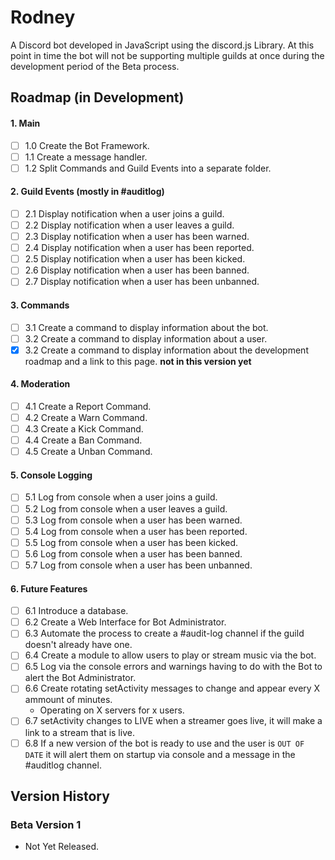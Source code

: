 # Rodney
A Discord bot developed in JavaScript using the discord.js Library.
At this point in time the bot will not be supporting multiple guilds at once during the development period of the Beta process.

## Roadmap (in Development)
#### 1. Main
- [ ] 1.0 Create the Bot Framework.
- [ ] 1.1 Create a message handler.
- [ ] 1.2 Split Commands and Guild Events into a separate folder.

#### 2. Guild Events (mostly in #auditlog)
- [ ] 2.1 Display notification when a user joins a guild.
- [ ] 2.2 Display notification when a user leaves a guild.
- [ ] 2.3 Display notification when a user has been warned.
- [ ] 2.4 Display notification when a user has been reported.
- [ ] 2.5 Display notification when a user has been kicked.
- [ ] 2.6 Display notification when a user has been banned.
- [ ] 2.7 Display notification when a user has been unbanned.

#### 3. Commands
- [ ] 3.1 Create a command to display information about the bot.
- [ ] 3.2 Create a command to display information about a user.
- [x] 3.2 Create a command to display information about the development roadmap and a link to this page. **not in this version yet**

#### 4. Moderation
- [ ] 4.1 Create a Report Command.
- [ ] 4.2 Create a Warn Command.
- [ ] 4.3 Create a Kick Command.
- [ ] 4.4 Create a Ban Command.
- [ ] 4.5 Create a Unban Command.

#### 5. Console Logging
- [ ] 5.1 Log from console when a user joins a guild.
- [ ] 5.2 Log from console when a user leaves a guild.
- [ ] 5.3 Log from console when a user has been warned.
- [ ] 5.4 Log from console when a user has been reported.
- [ ] 5.5 Log from console when a user has been kicked.
- [ ] 5.6 Log from console when a user has been banned.
- [ ] 5.7 Log from console when a user has been unbanned.

#### 6. Future Features
- [ ] 6.1 Introduce a database.
- [ ] 6.2 Create a Web Interface for Bot Administrator.
- [ ] 6.3 Automate the process to create a #audit-log channel if the guild doesn't already have one.
- [ ] 6.4 Create a module to allow users to play or stream music via the bot.
- [ ] 6.5 Log via the console errors and warnings having to do with the Bot to alert the Bot Administrator.
- [ ] 6.6 Create rotating setActivity messages to change and appear every X ammount of minutes.
  - Operating on X servers for x users.
- [ ] 6.7 setActivity changes to LIVE when a streamer goes live, it will make a link to a stream that is live.
- [ ] 6.8 If a new version of the bot is ready to use and the user is `OUT OF DATE` it will alert them on startup via console and a message in the #auditlog channel.

## Version History
### Beta Version 1
- Not Yet Released.
